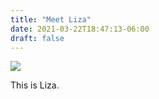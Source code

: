 ```yaml
---
title: "Meet Liza"
date: 2021-03-22T18:47:13-06:00
draft: false
---
```


![](https://ik.imagekit.io/4sfetty7t5p/IMG_0673_Fp1u2AZV0.jpg)

This is Liza. 

